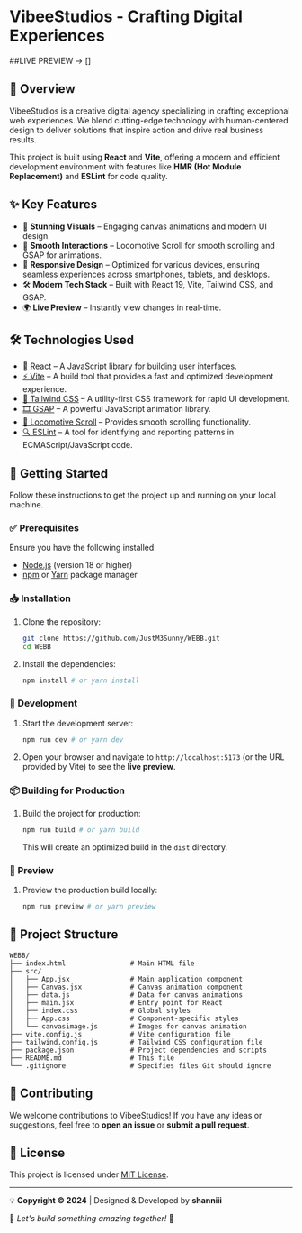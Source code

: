# VibeeStudios - Crafting Digital Experiences

##LIVE PREVIEW -> []

## 🚀 Overview
VibeeStudios is a creative digital agency specializing in crafting exceptional web experiences. We blend cutting-edge technology with human-centered design to deliver solutions that inspire action and drive real business results.

This project is built using **React** and **Vite**, offering a modern and efficient development environment with features like **HMR (Hot Module Replacement)** and **ESLint** for code quality.

## ✨ Key Features
- 🎨 **Stunning Visuals** – Engaging canvas animations and modern UI design.
- 🎯 **Smooth Interactions** – Locomotive Scroll for smooth scrolling and GSAP for animations.
- 📱 **Responsive Design** – Optimized for various devices, ensuring seamless experiences across smartphones, tablets, and desktops.
- 🛠 **Modern Tech Stack** – Built with React 19, Vite, Tailwind CSS, and GSAP.
- 🌍 **Live Preview** – Instantly view changes in real-time.

## 🛠 Technologies Used
- [🔗 React](https://react.dev/) – A JavaScript library for building user interfaces.
- [⚡ Vite](https://vitejs.dev/) – A build tool that provides a fast and optimized development experience.
- [🎨 Tailwind CSS](https://tailwindcss.com/) – A utility-first CSS framework for rapid UI development.
- [🎞 GSAP](https://greensock.com/gsap/) – A powerful JavaScript animation library.
- [📜 Locomotive Scroll](https://locomotivemtl.github.io/locomotive-scroll/) – Provides smooth scrolling functionality.
- [🔍 ESLint](https://eslint.org/) – A tool for identifying and reporting patterns in ECMAScript/JavaScript code.

## 📌 Getting Started
Follow these instructions to get the project up and running on your local machine.

### ✅ Prerequisites
Ensure you have the following installed:
- [Node.js](https://nodejs.org/) (version 18 or higher)
- [npm](https://www.npmjs.com/) or [Yarn](https://yarnpkg.com/) package manager

### 📥 Installation
1. Clone the repository:
    ```bash
    git clone https://github.com/JustM3Sunny/WEBB.git
    cd WEBB
    ```
2. Install the dependencies:
    ```bash
    npm install # or yarn install
    ```

### 🚀 Development
1. Start the development server:
    ```bash
    npm run dev # or yarn dev
    ```
2. Open your browser and navigate to `http://localhost:5173` (or the URL provided by Vite) to see the **live preview**.

### 📦 Building for Production
1. Build the project for production:
    ```bash
    npm run build # or yarn build
    ```
    This will create an optimized build in the `dist` directory.

### 👀 Preview
1. Preview the production build locally:
    ```bash
    npm run preview # or yarn preview
    ```

## 📂 Project Structure
```
WEBB/
├── index.html                # Main HTML file
├── src/
│   ├── App.jsx               # Main application component
│   ├── Canvas.jsx            # Canvas animation component
│   ├── data.js               # Data for canvas animations
│   ├── main.jsx              # Entry point for React
│   ├── index.css             # Global styles
│   ├── App.css               # Component-specific styles
│   └── canvasimage.js        # Images for canvas animation
├── vite.config.js            # Vite configuration file
├── tailwind.config.js        # Tailwind CSS configuration file
├── package.json              # Project dependencies and scripts
├── README.md                 # This file
└── .gitignore                # Specifies files Git should ignore
```

## 🤝 Contributing
We welcome contributions to VibeeStudios! If you have any ideas or suggestions, feel free to **open an issue** or **submit a pull request**.

## 📜 License
This project is licensed under [MIT License](https://choosealicense.com/licenses/mit/).

---
💡 **Copyright © 2024** | Designed & Developed by **shanniii**

🌈 _Let's build something amazing together!_ 🚀

